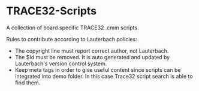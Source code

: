 # TRACE32-Scripts
A collection of board specific TRACE32 .cmm scripts.

Rules to contribute according to Lauterbach policies:
- The copyright line must report correct author, not Lauterbach.
- The $Id must be removed. It is auto generated and updated by Lauterbach's
  version control system.
- Keep meta tags in order to give useful content since scripts can be integrated
  into demo folder. In this case Trace32 script search is able to find them.
